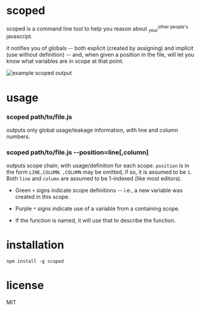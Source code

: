 # scoped

scoped is a command line tool to help you reason about <sub>your</sub><sup>other people's</sup> javascript.

it notifies you of globals -- both explicit (created by assigning) and implicit
(use without definition) -- and, when given a position in the file, will let you know
what variables are in scope at that point.

![example scoped output](http://cl.ly/image/0G2M2R0Z093N/scoped.png)

# usage

### scoped path/to/file.js

outputs only global usage/leakage information, with line and column numbers.

### scoped path/to/file.js --position=line[,column]

outputs scope chain, with usage/definition for each scope. `position` is
in the form `LINE,COLUMN`. `,COLUMN` may be omitted, if so, it is assumed
to be `1`. Both `line` and `column` are assumed to be 1-indexed (like most
editors).

* Green `+` signs indicate scope definitions -- i.e., a new variable was created
  in this scope.

* Purple `*` signs indicate use of a variable from a containing scope.

* If the function is named, it will use that to describe the function.

# installation

`npm install -g scoped`

# license

MIT 
